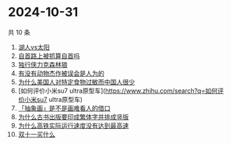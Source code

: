 # 2024-10-31

共 10 条

<!-- BEGIN -->
<!-- 最后更新时间 Thu Oct 31 2024 12:15:10 GMT+0800 (China Standard Time) -->

1. [湖人vs太阳](https://www.zhihu.com/search?q=湖人vs太阳)
1. [自首路上被抓算自首吗](https://www.zhihu.com/search?q=自首路上被抓算自首吗)
1. [独行侠力克森林狼](https://www.zhihu.com/search?q=独行侠力克森林狼)
1. [有没有动物杰作被误会是人为的](https://www.zhihu.com/search?q=有没有动物杰作被误会是人为的)
1. [为什么美国人对特定食物过敏而中国人很少](https://www.zhihu.com/search?q=为什么美国人对特定食物过敏而中国人很少)
1. [如何评价小米su7 ultra原型车](https://www.zhihu.com/search?q=如何评价小米su7
   ultra原型车)
1. [「抽象画」是不是画难看人的借口](https://www.zhihu.com/search?q=「抽象画」是不是画难看人的借口)
1. [为什么古书出版要印成繁体字并排成竖版](https://www.zhihu.com/search?q=为什么古书出版要印成繁体字并排成竖版)
1. [为什么高铁实际运行速度没有达到最高速](https://www.zhihu.com/search?q=为什么高铁实际运行速度没有达到最高速)
1. [双十一买什么](https://www.zhihu.com/search?q=双十一买什么)

<!-- END -->
